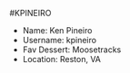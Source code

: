 #KPINEIRO

* Name: Ken Pineiro
* Username: kpineiro
* Fav Dessert: Moosetracks
* Location: Reston, VA
